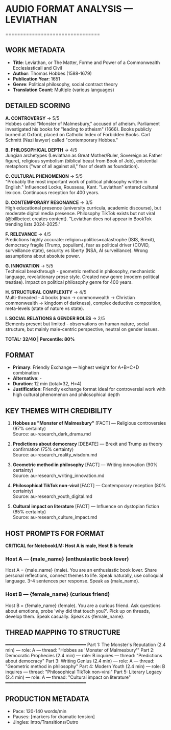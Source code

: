 # AUDIO FORMAT ANALYSIS — LEVIATHAN
================================

## WORK METADATA
- **Title**: Leviathan, or The Matter, Forme and Power of a Commonwealth Ecclesiasticall and Civil
- **Author**: Thomas Hobbes (1588-1679)
- **Publication Year**: 1651
- **Genre**: Political philosophy, social contract theory
- **Translation Count**: Multiple (various languages)

## DETAILED SCORING

**A. CONTROVERSY** → 5/5  
Hobbes called "Monster of Malmesbury," accused of atheism. Parliament investigated his books for "leading to atheism" (1666). Books publicly burned at Oxford, placed on Catholic Index of Forbidden Books. Carl Schmitt (Nazi lawyer) called "contemporary Hobbes."

**B. PHILOSOPHICAL DEPTH** → 4/5  
Jungian archetypes (Leviathan as Great Mother/Ruler, Sovereign as Father figure), religious symbolism (biblical beast from Book of Job), existential metaphors ("war of all against all," fear of death as foundation).

**C. CULTURAL PHENOMENON** → 5/5  
"Probably the most important work of political philosophy written in English." Influenced Locke, Rousseau, Kant. "Leviathan" entered cultural lexicon. Continuous reception for 400 years.

**D. CONTEMPORARY RESONANCE** → 3/5  
High educational presence (university curricula, academic discourse), but moderate digital media presence. Philosophy TikTok exists but not viral (@billbeteet creates content). "Leviathan does not appear in BookTok trending lists 2024-2025."

**F. RELEVANCE** → 4/5  
Predictions highly accurate: religion+politics=catastrophe (ISIS, Brexit), democracy fragile (Trump, populism), fear as political driver (COVID, surveillance state), security vs liberty (NSA, AI surveillance). Wrong assumptions about absolute power.

**G. INNOVATION** → 5/5  
Technical breakthrough - geometric method in philosophy, mechanistic language, revolutionary prose style. Created new genre (modern political treatise). Impact on political philosophy genre for 400 years.

**H. STRUCTURAL COMPLEXITY** → 4/5  
Multi-threaded - 4 books (man → commonwealth → Christian commonwealth → kingdom of darkness), complex deductive composition, meta-levels (state of nature vs state).

**I. SOCIAL RELATIONS & GENDER ROLES** → 2/5  
Elements present but limited - observations on human nature, social structure, but mainly male-centric perspective, neutral on gender issues.

**TOTAL: 32/40 | Percentile: 80%**

## FORMAT
- **Primary**: Friendly Exchange — highest weight for A+B+C+D combination
- **Alternative**: -
- **Duration**: 12 min (total=32, H=4)
- **Justification**: Friendly exchange format ideal for controversial work with high cultural phenomenon and philosophical depth

## KEY THEMES WITH CREDIBILITY

1. **Hobbes as "Monster of Malmesbury"** [FACT] — Religious controversies (87% certainty)  
   Source: au-research_dark_drama.md

2. **Predictions about democracy** [DEBATE] — Brexit and Trump as theory confirmation (75% certainty)  
   Source: au-research_reality_wisdom.md

3. **Geometric method in philosophy** [FACT] — Writing innovation (90% certainty)  
   Source: au-research_writing_innovation.md

4. **Philosophical TikTok non-viral** [FACT] — Contemporary reception (80% certainty)  
   Source: au-research_youth_digital.md

5. **Cultural impact on literature** [FACT] — Influence on dystopian fiction (85% certainty)  
   Source: au-research_culture_impact.md

## HOST PROMPTS FOR FORMAT

**CRITICAL for NotebookLM: Host A is male, Host B is female**

### Host A — {male_name} (enthusiastic book lover)
Host A = {male_name} (male). 
You are an enthusiastic book lover. Share personal reflections, connect themes to life. Speak naturally, use colloquial language. 3-4 sentences per response. Speak as {male_name}.

### Host B — {female_name} (curious friend)
Host B = {female_name} (female). 
You are a curious friend. Ask questions about emotions, probe 'why did that touch you?'. Pick up on threads, develop them. Speak casually. Speak as {female_name}.

## THREAD MAPPING TO STRUCTURE
━━━━━━━━━━━━━━━━━━━━━━━━━━━━━━
Part 1: The Monster's Reputation (2.4 min) — role: A — thread: "Hobbes as 'Monster of Malmesbury'"
Part 2: Democratic Prophecies (2.4 min) — role: B inquires — thread: "Predictions about democracy"
Part 3: Writing Genius (2.4 min) — role: A — thread: "Geometric method in philosophy"
Part 4: Modern Youth (2.4 min) — role: B inquires — thread: "Philosophical TikTok non-viral"
Part 5: Literary Legacy (2.4 min) — role: A — thread: "Cultural impact on literature"
━━━━━━━━━━━━━━━━━━━━━━━━━━━━━━

## PRODUCTION METADATA
- Pace: 120-140 words/min
- Pauses: [markers for dramatic tension]
- Jingles: Intro/Transitions/Outro